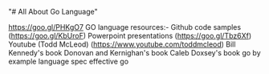 "# All About Go Language" 

https://goo.gl/PHKgO7
GO language resources:-
Github code samples (https://goo.gl/KbUroF)
Powerpoint presentations (https://goo.gl/Tbz6Xf)
Youtube (Todd McLeod) (https://www.youtube.com/toddmcleod)
Bill Kennedy's book 
Donovan and Kernighan's book
Caleb Doxsey's book
go by example
language spec
effective go
